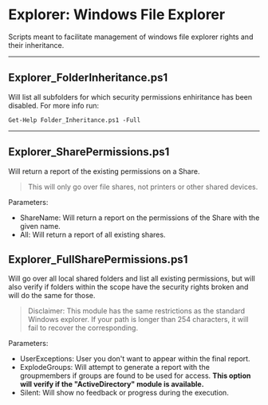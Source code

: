 # Explorer: Windows File Explorer
Scripts meant to facilitate management of windows file explorer rights and their inheritance.

---

## Explorer_FolderInheritance.ps1

Will list all subfolders for which security permissions enhiritance has been disabled.
For more info run:
```
Get-Help Folder_Inheritance.ps1 -Full
```

---

## Explorer_SharePermissions.ps1

Will return a report of the existing permissions on a Share.

> This will only go over file shares, not printers or other shared devices.

Parameters:
- ShareName: Will return a report on the permissions of the Share with the given name.
- All: Will return a report of all existing shares.

## Explorer_FullSharePermissions.ps1
Will go over all local shared folders and list all existing permissions, but will also verify if folders within the scope have the security rights broken and will do the same for those.

> Disclaimer:
> This module has the same restrictions as the standard Windows explorer. If your path is longer than 254 characters, it will fail to recover the corresponding.

Parameters:
- UserExceptions: User you don't want to appear within the final report.
- ExplodeGroups: Will attempt to generate a report with the groupmembers if groups are found to be used for access. **This option will verify if the "ActiveDirectory" module is available.**
- Silent: Will show no feedback or progress during the execution.
